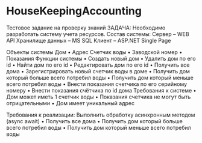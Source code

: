 # HouseKeepingAccounting

Тестовое задание на проверку знаний
ЗАДАЧА:
Необходимо разработать систему учета ресурсов.
Состав системы:
Сервер – WEB API
Хранилище данных – MS SQL
Клиент – ASP.NET Single Page
 


Объекты системы
Дом
•	Адрес
Счетчик воды
•	Заводской номер
•	Показания
Функции системы
•	Создать новый дом
•	Удалить дом по его id
•	Найти дом по его id
•	Редактировать дом по его id
•	Получить все дома
•	Зарегистрировать новый счетчик воды в доме
•	Получить дом который больше всего потребил воды
•	Получить дом который меньше всего потребил воды
•	Внести показания счетчика по его серийному номеру
•	Внести показания счётчика по id дома
Требования к системе
•	Дом может иметь 1 счетчик воды
•	Показания счетчика не могут быть отрицательными
•	Дом имеет уникальный адрес

Требования к реализации:
Выполнить обработку асинхронным методом (async await)
•	Получить все дома
•	Получить дом который больше всего потребил воды
•	Получить дом который меньше всего потребил воды



